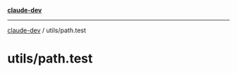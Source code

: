 [**claude-dev**](../../README.md)

***

[claude-dev](../../README.md) / utils/path.test

# utils/path.test
